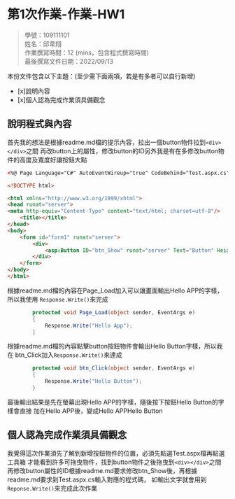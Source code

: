 ﻿# 第1次作業-作業-HW1
>
>學號：109111101
><br />
>姓名：邱韋翔
><br />
>作業撰寫時間：12 (mins，包含程式撰寫時間)
><br />
>最後撰寫文件日期：2022/09/13
>

本份文件包含以下主題：(至少需下面兩項，若是有多者可以自行新增)
- [x]說明內容
- [x]個人認為完成作業須具備觀念

## 說明程式與內容

首先我的想法是根據readme.md檔的提示內容，拉出一個button物件拉到`<div></div>`之間
再改button上的屬性，修改button的ID另外我是有在多修改button物件的高度及寬度好讓按鈕大點
```html
<%@ Page Language="C#" AutoEventWireup="true" CodeBehind="Test.aspx.cs" Inherits="_111_1HW1.Test" %>

<!DOCTYPE html>

<html xmlns="http://www.w3.org/1999/xhtml">
<head runat="server">
<meta http-equiv="Content-Type" content="text/html; charset=utf-8"/>
    <title></title>
</head>
<body>
    <form id="form1" runat="server">
        <div>
            <asp:Button ID="btn_Show" runat="server" Text="Button" Height="300px" Width="200px" OnClick="btn_Click" />
        </div>
    </form>
</body>
</html>
```
根據readme.md檔的內容在Page_Load加入可以讓畫面輸出Hello APP的字樣，所以我使用
`Response.Write()`來完成
```csharp
        protected void Page_Load(object sender, EventArgs e)
        {
            Response.Write("Hello App");
        }
```
根據readme.md檔的內容點擊button按鈕物件會輸出Hello Button字樣，所以我在
btn_Click加入`Response.Write()`來達成
```csharp
        protected void btn_Click(object sender, EventArgs e)
        {
            Response.Write("Hello Button");
        }

```
最後輸出結果是先在螢幕出現Hello APP的字樣，隨後按下按鈕Hello Button的字樣會直接
加在Hello APP後，變成Hello APPHello Button


## 個人認為完成作業須具備觀念

我覺得這次作業須先了解到新增按鈕物件的位置，必須先點選Test.aspx檔再點選工具箱
才能看到許多可拖曳物件，找到button物件之後拖曳到`<div></div>`之間
再修改button屬性的ID根據readme.md要求修改btn_Show後，再根據readme.md要求到Test.aspx.cs輸入對應的程式碼，
如輸出文字就會用到`Reponse.Write()`來完成此次作業


